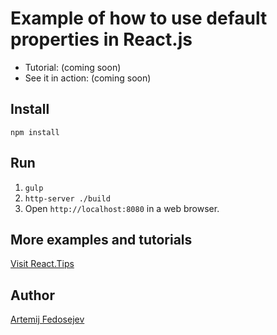 # Example of how to use default properties in React.js

+ Tutorial: (coming soon)
+ See it in action: (coming soon)

## Install

`npm install`

## Run

1. `gulp`
2. `http-server ./build`
3. Open `http://localhost:8080` in a web browser.

## More examples and tutorials

[Visit React.Tips](http://react.tips)

## Author

[Artemij Fedosejev](http://artemij.com)
